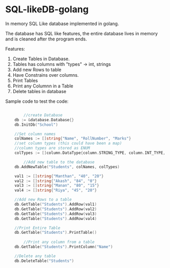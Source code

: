 # SQL-likeDB-golang
In memory SQL Like database implemented in golang.

The database has SQL like features, the entire database lives in memory and is cleaned after the program ends.

Features: 
1. Create Tables in Database. 
2. Tables has columns with "types" -> int, strings
3. Add new Rows to table
4. Have Constrains over columns.
5. Print Tables
6. Print any Columnn in a Table
7. Delete tables in database

Sample code to test the code:
```go

        //create Database
	db := &database.Database{}
	db.InitDb("School")

	//Set column names
	colNames := []string{"Name", "RollNumber", "Marks"}
	//set column types (this could have been a map)
	//column types are stored as ENUM
	colTypes := []column.DataType{column.STRING_TYPE, column.INT_TYPE, column.INT_TYPE}

        //Add new table to the database
	db.AddNewTable("Students", colNames, colTypes)

	val1 := []string{"Manthan", "40", "20"}
	val2 := []string{"Akash", "84", "0"}
	val3 := []string{"Manan", "80", "15"}
	val4 := []string{"Riya", "45", "20"}

 	//Add new Rows to a table
	db.GetTable("Students").AddRow(val1)
	db.GetTable("Students").AddRow(val2)
	db.GetTable("Students").AddRow(val3)
	db.GetTable("Students").AddRow(val4)

	//Print Entire Table
	db.GetTable("Students").PrintTable()
  
        //Print any column from a table
	db.GetTable("Students").PrintColumn("Name")

  	//Delete any table 
	db.DeleteTable("Students")
  
```





